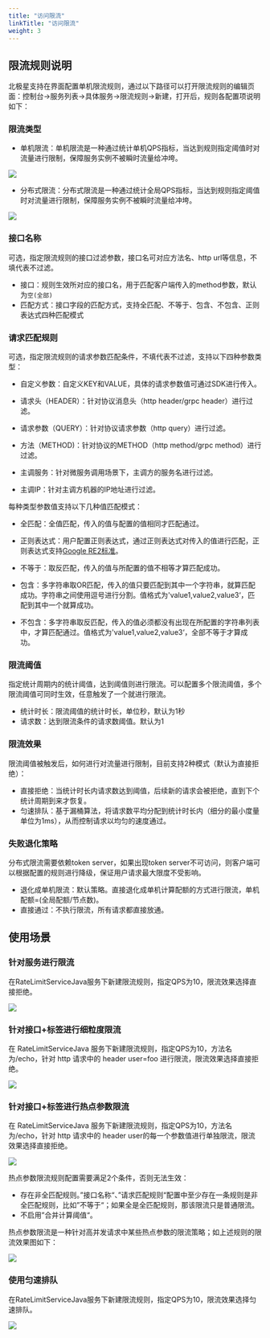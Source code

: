 ```yaml
---
title: "访问限流"
linkTitle: "访问限流"
weight: 3
---
```


## 限流规则说明

北极星支持在界面配置单机限流规则，通过以下路径可以打开限流规则的编辑页面：控制台->服务列表->具体服务->限流规则->新建，打开后，规则各配置项说明如下：

### 限流类型

- 单机限流：单机限流是一种通过统计单机QPS指标，当达到规则指定阈值时对流量进行限制，保障服务实例不被瞬时流量给冲垮。

![](../图片/访问限流/新建单机限流规则.png)

- 分布式限流：分布式限流是一种通过统计全局QPS指标，当达到规则指定阈值时对流量进行限制，保障服务实例不被瞬时流量给冲垮。

![](../图片/访问限流/新建分布式限流规则.png)

### 接口名称

可选，指定限流规则的接口过滤参数，接口名可对应方法名、http url等信息，不填代表不过滤。

- 接口：规则生效所对应的接口名，用于匹配客户端传入的method参数，默认为```空(全部)```
- 匹配方式：接口字段的匹配方式，支持全匹配、不等于、包含、不包含、正则表达式四种匹配模式

### 请求匹配规则

可选，指定限流规则的请求参数匹配条件，不填代表不过滤，支持以下四种参数类型：

- 自定义参数：自定义KEY和VALUE，具体的请求参数值可通过SDK进行传入。

- 请求头（HEADER）：针对协议消息头（http header/grpc  header）进行过滤。

- 请求参数（QUERY）：针对协议请求参数（http query）进行过滤。

- 方法（METHOD)：针对协议的METHOD（http method/grpc method）进行过滤。

- 主调服务：针对微服务调用场景下，主调方的服务名进行过滤。

- 主调IP：针对主调方机器的IP地址进行过滤。

每种类型参数值支持以下几种值匹配模式：

- 全匹配：全值匹配，传入的值与配置的值相同才匹配通过。

- 正则表达式：用户配置正则表达式，通过正则表达式对传入的值进行匹配，正则表达式支持[Google RE2标准](https://github.com/google/re2/wiki/Syntax)。

- 不等于：取反匹配，传入的值与所配置的值不相等才算匹配成功。

- 包含：多字符串取OR匹配，传入的值只要匹配到其中一个字符串，就算匹配成功。字符串之间使用逗号进行分割。值格式为'value1,value2,value3‘，匹配到其中一个就算成功。

- 不包含：多字符串取反匹配，传入的值必须都没有出现在所配置的字符串列表中，才算匹配通过。值格式为'value1,value2,value3‘，全部不等于才算成功。

### 限流阈值

指定统计周期内的统计阈值，达到阈值则进行限流。可以配置多个限流阈值，多个限流阈值可同时生效，任意触发了一个就进行限流。

- 统计时长：限流阈值的统计时长，单位秒，默认为1秒
- 请求数：达到限流条件的请求数阈值。默认为1

### 限流效果

限流阈值被触发后，如何进行对流量进行限制，目前支持2种模式（默认为直接拒绝）：

- 直接拒绝：当统计时长内请求数达到阈值，后续新的请求会被拒绝，直到下个统计周期到来才恢复。
- 匀速排队：基于漏桶算法，将请求数平均分配到统计时长内（细分的最小度量单位为1ms），从而控制请求以均匀的速度通过。

### 失败退化策略

分布式限流需要依赖token server，如果出现token server不可访问，则客户端可以根据配置的规则进行降级，保证用户请求最大限度不受影响。

- 退化成单机限流：默认策略。直接退化成单机计算配额的方式进行限流，单机配额=(全局配额/节点数)。
- 直接通过：不执行限流，所有请求都直接放通。

## 使用场景

### 针对服务进行限流

在RateLimitServiceJava服务下新建限流规则，指定QPS为10，限流效果选择直接拒绝。

![](../图片/访问限流/服务级单机限流.png)

### 针对接口+标签进行细粒度限流

在 RateLimitServiceJava 服务下新建限流规则，指定QPS为10，方法名为/echo，针对 http 请求中的 header user=foo 进行限流，限流效果选择直接拒绝。

![](../图片/访问限流/新建接口级单机限流规则.png)

### 针对接口+标签进行热点参数限流

在 RateLimitServiceJava 服务下新建限流规则，指定QPS为10，方法名为/echo，针对 http 请求中的 header user的每一个参数值进行单独限流，限流效果选择直接拒绝。

![](../图片/访问限流/新建单机热点参数限流规则.png)

热点参数限流规则配置需要满足2个条件，否则无法生效：
 - 存在非全匹配规则。”接口名称“、”请求匹配规则“配置中至少存在一条规则是非全匹配规则，比如”不等于“；如果全是全匹配规则，那该限流只是普通限流。
 - 不启用”合并计算阈值“。

热点参数限流是一种针对高并发请求中某些热点参数的限流策略；如上述规则的限流效果图如下：

![](../图片/访问限流/热点参数限流效果图.png)



### 使用匀速排队

在RateLimitServiceJava服务下新建限流规则，指定QPS为10，限流效果选择匀速排队。

![](../图片/访问限流/新建单机限流规则匀速排队.png)